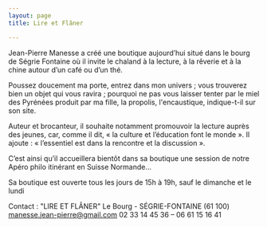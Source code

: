 ```yaml
---
layout: page
title: Lire et Flâner

---
```


Jean-Pierre Manesse a créé une boutique aujourd’hui situé dans le bourg de Ségrie Fontaine où il invite le chaland à la lecture, à la rêverie et à la chine autour d’un café ou d’un thé.  

Poussez doucement ma porte, entrez dans mon univers ; vous trouverez bien un objet qui vous ravira ; pourquoi ne pas vous laisser tenter par le miel des Pyrénées produit par ma fille, la propolis, l'encaustique, indique-t-il sur son site.

Auteur et brocanteur, il souhaite notamment promouvoir la lecture auprès des jeunes, car, comme il dit, « la culture et l’éducation font le monde ». Il ajoute : « l’essentiel est dans la rencontre et la discussion ».

C’est ainsi qu’il accueillera bientôt dans sa boutique une session de notre Apéro philo itinérant en Suisse Normande...  

Sa boutique est ouverte tous les jours de 15h à 19h, sauf le dimanche et le lundi
 
Contact : "LIRE ET FLÂNER" Le Bourg - SÉGRIE-FONTAINE (61 100) [manesse.jean-pierre@gmail.com](mailto:manesse.jean-pierre@gmail.com) 02 33 14 45 36 – 06 61 15 16 41
